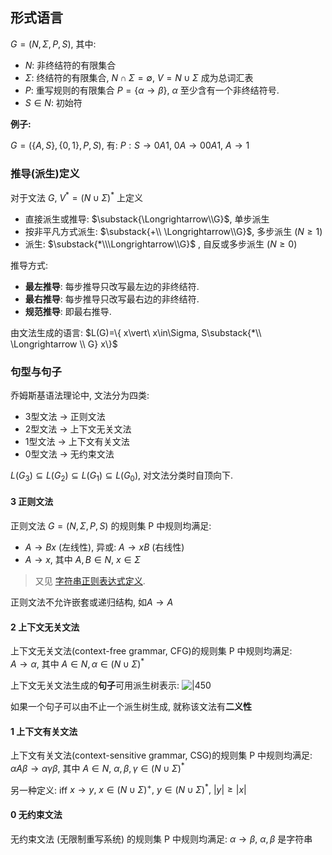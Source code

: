 ## 形式语言

$G=(N, \Sigma, P, S)$, 其中:
- $N$: 非终结符的有限集合
- $\Sigma$: 终结符的有限集合, $N\cap \Sigma=\emptyset$, $V=N\cup \Sigma$ 成为总词汇表
- $P$: 重写规则的有限集合 $P=\{ \alpha \rightarrow \beta \}$, $\alpha$ 至少含有一个非终结符号.
- $S\in N$: 初始符

**例子:**

$G=(\{ A, S \}, \{ 0, 1 \}, P, S)$, 有: $P: S\rightarrow 0A1,\ 0A\rightarrow 00A1,\ A\rightarrow 1$

### 推导(派生)定义

对于文法 $G$, $V^{*}=(N\cup \Sigma)^{*}$ 上定义
- 直接派生或推导: $\substack{\Longrightarrow\\G}$, 单步派生
- 按非平凡方式派生: $\substack{+\\ \Longrightarrow\\G}$, 多步派生 ($N\ge 1$)
- 派生: $\substack{*\\\Longrightarrow\\G}$ , 自反或多步派生 ($N\ge 0$)

推导方式:
- **最左推导**: 每步推导只改写最左边的非终结符.
- **最右推导**: 每步推导只改写最右边的非终结符.
- **规范推导**: 即最右推导.

由文法生成的语言: $L(G)=\{ x\vert\ x\in\Sigma, S\substack{*\\ \Longrightarrow \\ G} x\}$

### 句型与句子

乔姆斯基语法理论中, 文法分为四类:
- 3型文法 -> 正则文法
- 2型文法 -> 上下文无关文法
- 1型文法 -> 上下文有关文法
- 0型文法 -> 无约束文法

$L(G_{3})\subseteq L(G_{2})\subseteq L(G_{1})\subseteq L(G_{0})$, 对文法分类时自顶向下.

#### 3 正则文法

正则文法 $G=(N, \Sigma, P, S)$ 的规则集 P 中规则均满足:
- $A\rightarrow Bx$ (左线性), 异或: $A\rightarrow xB$ (右线性)
- $A\rightarrow x$, 其中 $A, B\in N$, $x\in\Sigma$

> 又见 [字符串正则表达式定义](字符串.md).

正则文法不允许嵌套或递归结构, 如$A \to A$

#### 2 上下文无关文法

上下文无关文法(context-free grammar, CFG)的规则集 P 中规则均满足:   
$A\rightarrow \alpha$, 其中 $A\in N, \alpha\in (N\cup \Sigma)^{*}$

上下文无关文法生成的**句子**可用派生树表示:
![|450](../../../attach/Pasted%20image%2020231224124801.png)

如果一个句子可以由不止一个派生树生成, 就称该文法有**二义性**

#### 1 上下文有关文法

上下文有关文法(context-sensitive grammar, CSG)的规则集 P 中规则均满足:  
$\alpha A\beta \rightarrow \alpha \gamma \beta$, 其中 $A\in N,\ \alpha,\beta,\gamma\in (N\cup \Sigma)^{*}$

另一种定义: iff $x\rightarrow y,\ x\in (N\cup \Sigma)^{+},\ y\in (N\cup \Sigma)^{*},\ \vert y\vert \ge \vert x\vert$

#### 0 无约束文法

无约束文法 (无限制重写系统) 的规则集 P 中规则均满足: $\alpha \rightarrow \beta$, $\alpha, \beta$ 是字符串